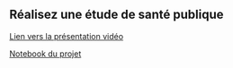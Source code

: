 ## Réalisez une étude de santé publique

[Lien vers la présentation vidéo](https://youtu.be/Bto2lZONMRA)

[Notebook du projet](https://nbviewer.org/github/jeremy-vangansberg/jeremy-vangansberg.github.io/blob/master/notebooks/DA_P3.ipynb)
